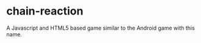 chain-reaction
==============

A Javascript and HTML5 based game similar to the Android game with this name.
